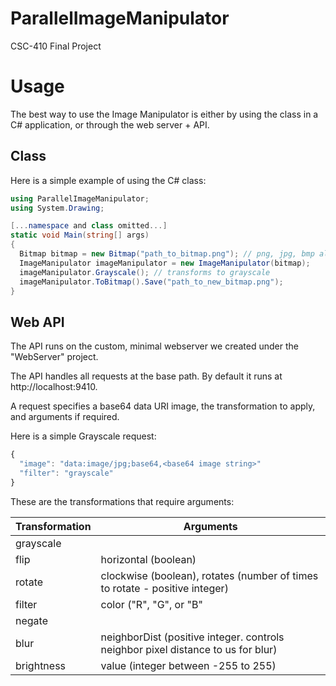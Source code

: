 # ParallelImageManipulator
CSC-410 Final Project

# Usage
The best way to use the Image Manipulator is either by using the class in a C# application, or through the web server + API.

## Class

Here is a simple example of using the C# class:

```csharp
using ParallelImageManipulator;
using System.Drawing;

[...namespace and class omitted...]
static void Main(string[] args)
{
  Bitmap bitmap = new Bitmap("path_to_bitmap.png"); // png, jpg, bmp all work
  ImageManipulator imageManipulator = new ImageManipulator(bitmap);
  imageManipulator.Grayscale(); // transforms to grayscale
  imageManipulator.ToBitmap().Save("path_to_new_bitmap.png");
}

```

## Web API
The API runs on the custom, minimal webserver we created under the "WebServer" project. 

The API handles all requests at the base path. By default it runs at http://localhost:9410.

A request specifies a base64 data URI image, the transformation to apply, and arguments if required.

Here is a simple Grayscale request:

```javascript
{
  "image": "data:image/jpg;base64,<base64 image string>"
  "filter": "grayscale"
}
```

These are the transformations that require arguments:

| Transformation  |  Arguments |
|---|---|
| grayscale |   |
| flip | horizontal (boolean) |
| rotate | clockwise (boolean), rotates (number of times to rotate - positive integer) |
| filter | color ("R", "G", or "B" |
| negate |  |
| blur | neighborDist (positive integer. controls neighbor pixel distance to us for blur) |
| brightness | value (integer between -255 to 255) |

